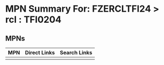 



# MPN Summary For: FZERCLTFI24 > rcl : TFI0204

## MPNs
  

|MPN|Direct Links|Search Links|
| :--- | :--- | :--- |
||||

